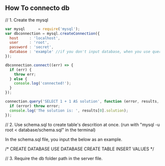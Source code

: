 ## How To connecto db


// 1. Create the mysql

````javascript
var mysql      = require('mysql');
var dbconnection = mysql.createConnection({
  host     : 'localhost',
  user     : 'root',
  password : 'secret',
  database : 'example' //if you don't input database, when you use query method, it gives error because no database selected.
});

dbconnection.connect((err) => {
  if (err) {
    throw err;
  } else {
    console.log('connected!');
  }
});

connection.query('SELECT 1 + 1 AS solution', function (error, results, fields) {
  if (error) throw error;
  console.log('The solution is: ', results[0].solution);
});

````

// 2. Use schema.sql to create table's descrition at once.
(run with "mysql -u root < database/schema.sql" in the terminal)

In the schema.sql file, you input the below as an example.

/*
CREATE DATABASE
USE DATABASE
CREATE TABLE
INSERT VALUES
*/

// 3. Require the db folder path in the server file.
